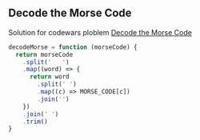 ## Decode the Morse Code

Solution for codewars ploblem [Decode the Morse Code](https://www.codewars.com/kata/54b724efac3d5402db00065e)

```javascript
decodeMorse = function (morseCode) {
  return morseCode
    .split('   ')
    .map((word) => {
      return word
        .split(' ')
        .map((c) => MORSE_CODE[c])
        .join('')
    })
    .join(' ')
    .trim()
}
```
